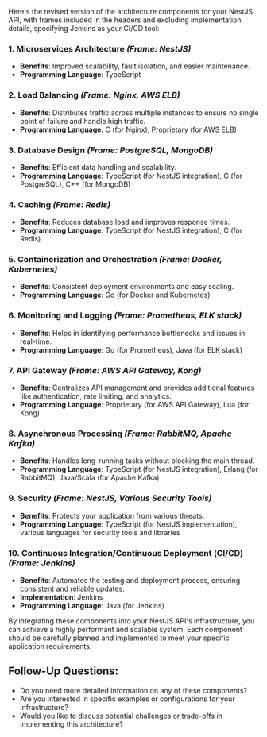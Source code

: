 Here's the revised version of the architecture components for your NestJS API, with frames included in the headers and excluding implementation details, specifying Jenkins as your CI/CD tool:

### 1. **Microservices Architecture** *(Frame: NestJS)*
- **Benefits**: Improved scalability, fault isolation, and easier maintenance.
- **Programming Language**: TypeScript

### 2. **Load Balancing** *(Frame: Nginx, AWS ELB)*
- **Benefits**: Distributes traffic across multiple instances to ensure no single point of failure and handle high traffic.
- **Programming Language**: C (for Nginx), Proprietary (for AWS ELB)

### 3. **Database Design** *(Frame: PostgreSQL, MongoDB)*
- **Benefits**: Efficient data handling and scalability.
- **Programming Language**: TypeScript (for NestJS integration), C (for PostgreSQL), C++ (for MongoDB)

### 4. **Caching** *(Frame: Redis)*
- **Benefits**: Reduces database load and improves response times.
- **Programming Language**: TypeScript (for NestJS integration), C (for Redis)

### 5. **Containerization and Orchestration** *(Frame: Docker, Kubernetes)*
- **Benefits**: Consistent deployment environments and easy scaling.
- **Programming Language**: Go (for Docker and Kubernetes)

### 6. **Monitoring and Logging** *(Frame: Prometheus, ELK stack)*
- **Benefits**: Helps in identifying performance bottlenecks and issues in real-time.
- **Programming Language**: Go (for Prometheus), Java (for ELK stack)

### 7. **API Gateway** *(Frame: AWS API Gateway, Kong)*
- **Benefits**: Centralizes API management and provides additional features like authentication, rate limiting, and analytics.
- **Programming Language**: Proprietary (for AWS API Gateway), Lua (for Kong)

### 8. **Asynchronous Processing** *(Frame: RabbitMQ, Apache Kafka)*
- **Benefits**: Handles long-running tasks without blocking the main thread.
- **Programming Language**: TypeScript (for NestJS integration), Erlang (for RabbitMQ), Java/Scala (for Apache Kafka)

### 9. **Security** *(Frame: NestJS, Various Security Tools)*
- **Benefits**: Protects your application from various threats.
- **Programming Language**: TypeScript (for NestJS implementation), various languages for security tools and libraries

### 10. **Continuous Integration/Continuous Deployment (CI/CD)** *(Frame: Jenkins)*
- **Benefits**: Automates the testing and deployment process, ensuring consistent and reliable updates.
- **Implementation**: Jenkins
- **Programming Language**: Java (for Jenkins)

By integrating these components into your NestJS API's infrastructure, you can achieve a highly performant and scalable system. Each component should be carefully planned and implemented to meet your specific application requirements.

## Follow-Up Questions:
- Do you need more detailed information on any of these components?
- Are you interested in specific examples or configurations for your infrastructure?
- Would you like to discuss potential challenges or trade-offs in implementing this architecture?

